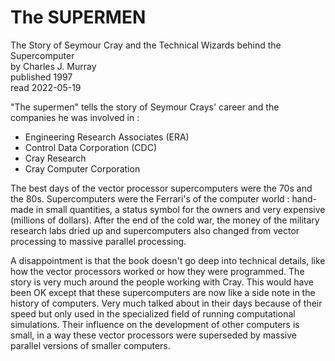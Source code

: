 # The SUPERMEN
The Story of Seymour Cray and the Technical Wizards behind the Supercomputer  
by Charles J. Murray  
published 1997  
read 2022-05-19


"The supermen" tells the story of Seymour Crays' career and the companies he was involved in :
- Engineering Research Associates (ERA)
- Control Data Corporation (CDC)
- Cray Research
- Cray Computer Corporation

The best days of the vector processor supercomputers were the 70s and the 80s. Supercomputers were the Ferrari's of the computer world : hand-made in small quantities, a status symbol for the owners and very expensive (millions of dollars). After the end of the cold war, the money of the military research labs dried up and supercomputers also changed from vector processing to massive parallel processing.

A disappointment is that the book doesn't go deep into technical details, like how the vector processors worked or how they were programmed. The story is very much around the people working with Cray. This would have been OK except that these supercomputers are now like a side note in the history of computers. Very much talked about in their days because of their speed but only used in the specialized field of running computational simulations. Their influence on the development of other computers is small, in a way these vector processors were superseded by massive parallel versions of smaller computers.

